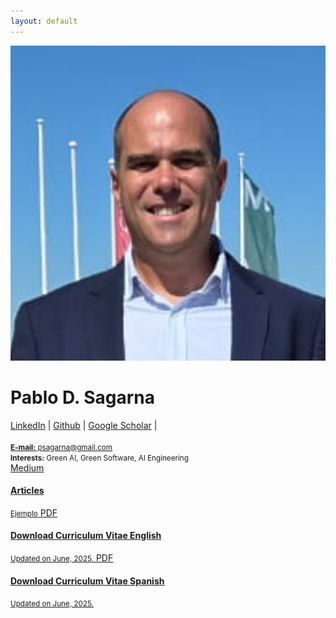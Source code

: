 ```yaml
---
layout: default
---
```


<div id='jumbotron' class="jumbotron">
		<div class='container'>
	      <div class="media">
	      <img id="profile-picture" class="media-object pull-left"  src="foto.jpeg"/>
	      <div class="media-body"><h1 class="">Pablo D. Sagarna</h1>
<span id="social-links">
			  <a class="" target='_blank' role="button" href="https://www.linkedin.com/in/psagarna">
				   LinkedIn</a> |
		      <a class="" target='_blank' role="button" href="http://github.com/psagarna">
				   Github</a> |
		      <a class="" target='_blank' role="button" href="https://scholar.google.com/citations?user=-614R54AAAAJ&hl=es">
				   Google Scholar</a> |
        <br/>
        <br/>
        <small>
          <a role="button" href="mailto:psagarna@gmail.com"> <strong>E-mail:</strong> psagarna@gmail.com</a>
        <br/><strong>Interests:</strong> Green AI, Green Software, AI Engineering
        </small>
	        </div>
	      </div>
		</div>
    </div>

<div class="container" >
      <div class="list-group">
        <a href="https://tqrg.github.io/energy-patterns/" target="_blank" class="list-group-item ">
          <span class="badge">Medium</span>
                <h4 class="list-group-item-heading"><ion-icon name="leaf-outline"></ion-icon>Articles</h4>
                <small class="list-group-item-text">Ejemplo</small>
        </a>
        <a href="cv/CVPabloSagarna-EN.pdf" target="_blank" class="list-group-item list-group-item-success">
          <span class="badge">PDF</span>
                <h4 class="list-group-item-heading">Download Curriculum Vitae English</h4>
                <small class="list-group-item-text">Updated on June, 2025.</small>
        </a>
        <a href="cv/CVPabloSagarna-ES.pdf" target="_blank" class="list-group-item list-group-item-success">
          <span class="badge">PDF</span>
                <h4 class="list-group-item-heading">Download Curriculum Vitae Spanish</h4>
                <small class="list-group-item-text">Updated on June, 2025.</small>
        </a>
      </div>


</div>

<br/>

<!-- jQuery (necessary for Bootstrap) -->
<script   src="https://code.jquery.com/jquery-3.6.0.slim.min.js" integrity="sha256-u7e5khyithlIdTpu22PHhENmPcRdFiHRjhAuHcs05RI="   crossorigin="anonymous"></script>

<!-- Include all compiled plugins (below), or include individual files as needed -->
<script src="https://cdn.jsdelivr.net/npm/bootstrap@3.3.7/dist/js/bootstrap.min.js" integrity="sha384-Tc5IQib027qvyjSMfHjOMaLkfuWVxZxUPnCJA7l2mCWNIpG9mGCD8wGNIcPD7Txa" crossorigin="anonymous"></script>
<script type="module" src="https://unpkg.com/ionicons@5.5.2/dist/ionicons/ionicons.esm.js"></script>
<script nomodule src="https://unpkg.com/ionicons@5.5.2/dist/ionicons/ionicons.js"></script>